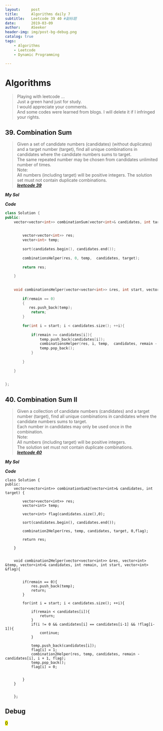 ```yaml
---
layout:     post
title:      Algorithms daily 7
subtitle:   Leetcode 39 40 #副标题
date:       2019-03-09
author:     ASeeker
header-img: img/post-bg-debug.png
catalog: true
tags:
    - Algorithms
    - Leetcode
    - Dynamic Programming
    
---
```


#  Algorithms

>Playing with leetcode ...  
>Just a green hand just for study.   
I would appreciate your comments.   
And some codes were learned from blogs. I will delete it if I infringed your rights.  



## 39. Combination Sum

>Given a set of candidate numbers (candidates) (without duplicates) and a target number (target), find all unique combinations in candidates where the candidate numbers sums to target.  
The same repeated number may be chosen from candidates unlimited number of times.  
Note:  
All numbers (including target) will be positive integers.
The solution set must not contain duplicate combinations.   
[***leetcode 39***][]

[***leetcode 39***]:https://leetcode.com/problems/combination-sum/

***My Sol***

***Code***

```cpp
class Solution {
public:
    vector<vector<int>> combinationSum(vector<int>& candidates, int target) {
        
        
        vector<vector<int>> res;
        vector<int> temp;
        
        sort(candidates.begin(), candidates.end());
        
        combinationsHelper(res, 0, temp,  candidates, target);
     
        return res;
        
    }
    
    
    void combinationsHelper(vector<vector<int>> &res, int start, vector<int> &temp, vector<int>& candidates, int remain){
        
        if(remain == 0)
        {
           res.push_back(temp);
            return;   
        }
        
        for(int i = start; i < candidates.size(); ++i){
            
            if(remain >= candidates[i]){
                temp.push_back(candidates[i]);
                combinationsHelper(res, i, temp,  candidates, remain - candidates[i]);
                temp.pop_back();  
            }
            
        }
               
    }
    
    
};
```

## 40. Combination Sum II

>Given a collection of candidate numbers (candidates) and a target number (target), find all unique combinations in candidates where the candidate numbers sums to target.  
Each number in candidates may only be used once in the combination.  
Note:  
All numbers (including target) will be positive integers.  
The solution set must not contain duplicate combinations.  
[***leetcode 40***][]

[***leetcode 40***]:https://leetcode.com/problems/combination-sum-ii/

***My Sol***

***Code***

```
class Solution {
public:
    vector<vector<int>> combinationSum2(vector<int>& candidates, int target) {
        
        vector<vector<int>> res;
        vector<int> temp;
        
        vector<int> flag(candidates.size(),0);
        
        sort(candidates.begin(), candidates.end());
        
        combination2Helper(res, temp, candidates, target, 0,flag);
        
        return res;
        
    }
    
    
    void combination2Helper(vector<vector<int>> &res, vector<int> &temp, vector<int>& candidates, int remain, int start, vector<int> &flag){
        
        
        if(remain == 0){
            res.push_back(temp);
            return;
        }
        
        for(int i = start; i < candidates.size(); ++i){
            
            if(remain < candidates[i]){ 
                return;
            }
            if(i != 0 && candidates[i] == candidates[i-1] && !flag[i-1]){
                continue;
            }
            
            temp.push_back(candidates[i]);
            flag[i] = 1;
            combination2Helper(res, temp, candidates, remain - candidates[i], i + 1, flag);
            temp.pop_back();
            flag[i] = 0;
            
            
        }
    }
        
        
    };
```


## Debug

<mark>0</mark>